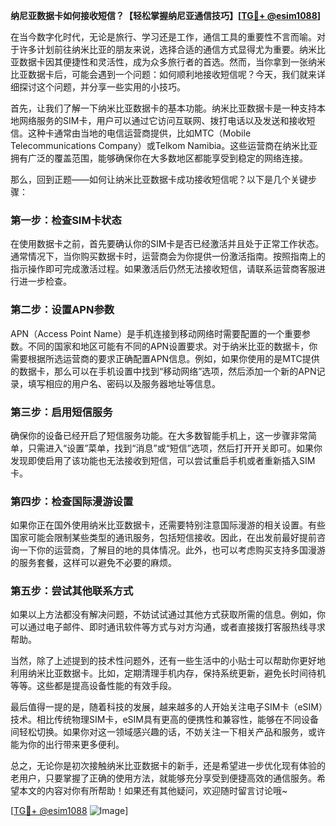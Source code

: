 **纳尼亚数据卡如何接收短信？【轻松掌握纳尼亚通信技巧】[[TG💪+ @esim1088](https://t.me/s/esim1088)]**

在当今数字化时代，无论是旅行、学习还是工作，通信工具的重要性不言而喻。对于许多计划前往纳米比亚的朋友来说，选择合适的通信方式显得尤为重要。纳米比亚数据卡因其便捷性和灵活性，成为众多旅行者的首选。然而，当你拿到一张纳米比亚数据卡后，可能会遇到一个问题：如何顺利地接收短信呢？今天，我们就来详细探讨这个问题，并分享一些实用的小技巧。

首先，让我们了解一下纳米比亚数据卡的基本功能。纳米比亚数据卡是一种支持本地网络服务的SIM卡，用户可以通过它访问互联网、拨打电话以及发送和接收短信。这种卡通常由当地的电信运营商提供，比如MTC（Mobile Telecommunications Company）或Telkom Namibia。这些运营商在纳米比亚拥有广泛的覆盖范围，能够确保你在大多数地区都能享受到稳定的网络连接。

那么，回到正题——如何让纳米比亚数据卡成功接收短信呢？以下是几个关键步骤：

### 第一步：检查SIM卡状态
在使用数据卡之前，首先要确认你的SIM卡是否已经激活并且处于正常工作状态。通常情况下，当你购买数据卡时，运营商会为你提供一份激活指南。按照指南上的指示操作即可完成激活过程。如果激活后仍然无法接收短信，请联系运营商客服进行进一步检查。

### 第二步：设置APN参数
APN（Access Point Name）是手机连接到移动网络时需要配置的一个重要参数。不同的国家和地区可能有不同的APN设置要求。对于纳米比亚的数据卡，你需要根据所选运营商的要求正确配置APN信息。例如，如果你使用的是MTC提供的数据卡，那么可以在手机设置中找到“移动网络”选项，然后添加一个新的APN记录，填写相应的用户名、密码以及服务器地址等信息。

### 第三步：启用短信服务
确保你的设备已经开启了短信服务功能。在大多数智能手机上，这一步骤非常简单，只需进入“设置”菜单，找到“消息”或“短信”选项，然后打开开关即可。如果你发现即使启用了该功能也无法接收到短信，可以尝试重启手机或者重新插入SIM卡。

### 第四步：检查国际漫游设置
如果你正在国外使用纳米比亚数据卡，还需要特别注意国际漫游的相关设置。有些国家可能会限制某些类型的通讯服务，包括短信接收。因此，在出发前最好提前咨询一下你的运营商，了解目的地的具体情况。此外，也可以考虑购买支持多国漫游的服务套餐，这样可以避免不必要的麻烦。

### 第五步：尝试其他联系方式
如果以上方法都没有解决问题，不妨试试通过其他方式获取所需的信息。例如，你可以通过电子邮件、即时通讯软件等方式与对方沟通，或者直接拨打客服热线寻求帮助。

当然，除了上述提到的技术性问题外，还有一些生活中的小贴士可以帮助你更好地利用纳米比亚数据卡。比如，定期清理手机内存，保持系统更新，避免长时间待机等等。这些都是提高设备性能的有效手段。

最后值得一提的是，随着科技的发展，越来越多的人开始关注电子SIM卡（eSIM）技术。相比传统物理SIM卡，eSIM具有更高的便携性和兼容性，能够在不同设备间轻松切换。如果你对这一领域感兴趣的话，不妨关注一下相关产品和服务，或许能为你的出行带来更多便利。

总之，无论你是初次接触纳米比亚数据卡的新手，还是希望进一步优化现有体验的老用户，只要掌握了正确的使用方法，就能够充分享受到便捷高效的通信服务。希望本文的内容对你有所帮助！如果还有其他疑问，欢迎随时留言讨论哦~

[[TG💪+ @esim1088](https://t.me/s/esim1088) ![Image](https://i.postimg.cc/4NQfJmqS/Snipaste-2025-05-13-00-14-12.png)]